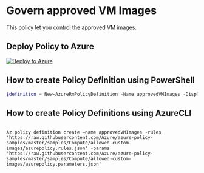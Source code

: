# Govern approved VM Images

This policy let you control the approved VM images.

## Deploy Policy to Azure

[![Deploy to Azure](http://azuredeploy.net/deploybutton.png)](https://portal.azure.com/?feature.customportal=false&microsoft_azure_policy=true#blade/Microsoft_Azure_Policy/CreatePolicyDefinitionBlade)

## How to create Policy Definition using PowerShell

````powershell
$definition = New-AzureRmPolicyDefinition -Name approvedVMImages -DisplayName "Approved VM images" -Policy 'https://raw.githubusercontent.com/Azure/azure-policy-samples/master/samples/Compute/allowed-custom-images/azurepolicy.rules.json' -Parameter 'https://raw.githubusercontent.com/Azure/azure-policy-samples/master/samples/Compute/allowed-custom-images/azurepolicy.parameters.json'
````

## How to create Policy Definitions using AzureCLI

````cli

Az policy definition create –name approvedVMImages -rules 'https://raw.githubusercontent.com/Azure/azure-policy-samples/master/samples/Compute/allowed-custom-images/azurepolicy.rules.json' -params 'https://raw.githubusercontent.com/Azure/azure-policy-samples/master/samples/Compute/allowed-custom-images/azurepolicy.parameters.json'

````
